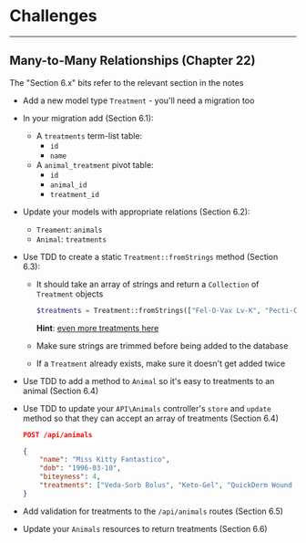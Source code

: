# Challenges

---

## Many-to-Many Relationships (Chapter 22)

The "Section 6.x" bits refer to the relevant section in the notes

- Add a new model type `Treatment` - you'll need a migration too
- In your migration add (Section 6.1):
    - A `treatments` term-list table:
        - `id`
        - `name`
    - A `animal_treatment` pivot table:
        - `id`
        - `animal_id`
        - `treatment_id`
- Update your models with appropriate relations (Section 6.2):
    - `Treament`: `animals`
    - `Animal`: `treatments`
- Use TDD to create a static `Treatment::fromStrings` method (Section 6.3):
    - It should take an array of strings and return a `Collection` of `Treatment` objects

        ```php
        $treatments = Treatment::fromStrings(["Fel-O-Vax Lv-K", "Pecti-Cap", "Zymox Ear Cleanser"]);
        ```

        **Hint**: [even more treatments here](https://www.drugs.com/vet-a-to-z-treatment-list.html)

    - Make sure strings are trimmed before being added to the database
    - If a `Treatment` already exists, make sure it doesn't get added twice
- Use TDD to add a method to `Animal` so it's easy to treatments to an animal (Section 6.4)
- Use TDD to update your `API\Animals` controller's `store` and `update` method so that they can accept an array of treatments (Section 6.4)

    ```json
    POST /api/animals

    {
        "name": "Miss Kitty Fantastico",
        "dob": "1996-03-10",
        "biteyness": 4,
        "treatments": ["Veda-Sorb Bolus", "Keto-Gel", "QuickDerm Wound Ointment"]
    }
    ```

- Add validation for treatments to the `/api/animals` routes (Section 6.5)
- Update your `Animals` resources to return treatments (Section 6.6)
